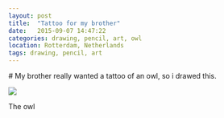 ```yaml
---
layout: post
title:  "Tattoo for my brother"
date:   2015-09-07 14:47:22
categories: drawing, pencil, art, owl
location: Rotterdam, Netherlands
tags: drawing, pencil, art
---
```


<p>
# My brother really wanted a tattoo of an owl, so i drawed this.

<div class="post-image">
    <img src="/blog/img/owl.png">
    <p class="post-image-caption">The owl</p>
</div>
